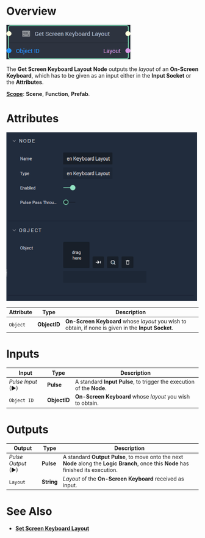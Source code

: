 # Overview

![The Get Screen Keyboard Layout Node.](../../../.gitbook/assets/getscreenkeyboardlayoutnode20241.png)

The **Get Screen Keyboard Layout** **Node** outputs the *layout* of an **On-Screen Keyboard**, which has to be given as an input either in the **Input Socket** or the **Attributes**.

[**Scope**](../../overview.md#scopes): **Scene**, **Function**, **Prefab**.

# Attributes

![The Get Screen Keyboard Layout Node Attributes.](../../../.gitbook/assets/node-getscreenkeyboardlayout-attri.png)

|Attribute|Type|Description|
|---|---|---|
| `Object` | **ObjectID** | **On-Screen Keyboard** whose *layout* you wish to obtain, if none is given in the **Input Socket**. |

# Inputs

|Input|Type|Description|
|---|---|---|
|*Pulse Input* (►)|**Pulse**|A standard **Input Pulse**, to trigger the execution of the **Node**.|
| `Object ID` | **ObjectID** | **On-Screen Keyboard** whose *layout* you wish to obtain. |

# Outputs

|Output|Type|Description|
|---|---|---|
|*Pulse Output* (►)|**Pulse**|A standard **Output Pulse**, to move onto the next **Node** along the **Logic Branch**, once this **Node** has finished its execution.|
| `Layout` | **String** | *Layout* of the **On-Screen Keyboard** received as input.|

# See Also

* [**Set Screen Keyboard Layout**](setscreenkeyboardlayout.md)

